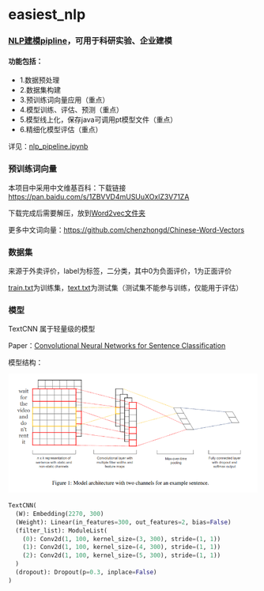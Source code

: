 # easiest_nlp
### [NLP建模pipline](https://github.com/chenzhongd/easiest_nlp/blob/main/nlp_pipeline.ipynb)，可用于科研实验、企业建模
#### 功能包括：
- 1.数据预处理
- 2.数据集构建
- 3.预训练词向量应用（重点）
- 4.模型训练、评估、预测（重点）
- 5.模型线上化，保存java可调用pt模型文件（重点）
- 6.精细化模型评估（重点）

详见：[nlp_pipeline.ipynb](https://github.com/chenzhongd/easiest_nlp/blob/main/nlp_pipeline.ipynb)

### 预训练词向量

本项目中采用中文维基百科：下载链接 https://pan.baidu.com/s/1ZBVVD4mUSUuXOxlZ3V71ZA

下载完成后需要解压，放到[Word2vec文件夹](https://github.com/chenzhongd/easiest_nlp/tree/main/Word2vec)

更多中文词向量：https://github.com/chenzhongd/Chinese-Word-Vectors

### 数据集

来源于外卖评价，label为标签，二分类，其中0为负面评价，1为正面评价

[train.txt](https://github.com/chenzhongd/easiest_nlp/blob/main/dataset/train.txt)为训练集，[text.txt](https://github.com/chenzhongd/easiest_nlp/blob/main/dataset/test.txt)为测试集（测试集不能参与训练，仅能用于评估）



### 模型

TextCNN   属于轻量级的模型

Paper：[Convolutional Neural Networks for Sentence Classification](https://link.zhihu.com/?target=https%3A//aclanthology.org/D14-1181.pdf)

模型结构：

![textcnn_architectur](images/textcnn_architecture.png)

```python
TextCNN(
  (W): Embedding(2270, 300)
  (Weight): Linear(in_features=300, out_features=2, bias=False)
  (filter_list): ModuleList(
    (0): Conv2d(1, 100, kernel_size=(3, 300), stride=(1, 1))
    (1): Conv2d(1, 100, kernel_size=(4, 300), stride=(1, 1))
    (2): Conv2d(1, 100, kernel_size=(5, 300), stride=(1, 1))
  )
  (dropout): Dropout(p=0.3, inplace=False)
)
```


